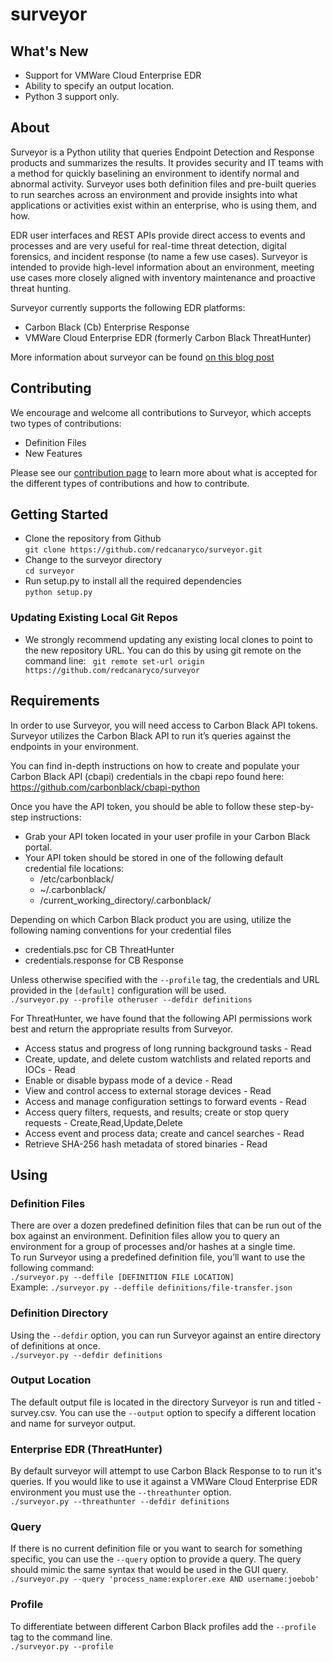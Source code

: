 surveyor
================

## What's New
- Support for VMWare Cloud Enterprise EDR 
- Ability to specify an output location. 
- Python 3 support only. 


## About
Surveyor is a Python utility that queries Endpoint Detection and Response products and summarizes the results. It provides security and IT teams with a method for quickly baselining an environment to identify normal and abnormal activity. Surveyor uses both definition files and pre-built queries to run searches across an environment and provide insights into what applications or activities exist within an enterprise, who is using them, and how.

EDR user interfaces and REST APIs provide direct access to events and processes and are very useful for real-time threat detection, digital forensics, and incident response (to name a few use cases). Surveyor is intended to provide high-level information about an environment, meeting use cases more closely aligned with inventory maintenance and proactive threat hunting. 

Surveyor currently supports the following EDR platforms: 
- Carbon Black (Cb) Enterprise Response
- VMWare Cloud Enterprise EDR (formerly Carbon Black ThreatHunter) 

More information about surveyor can be found [on this blog post](https://redcanary.com/blog/carbon-black-response-how-tos-surveyor/)  

## Contributing
We encourage and welcome all contributions to Surveyor, which accepts two types of contributions: 
- Definition Files 
- New Features  
  
Please see our [contribution page](https://github.com/redcanaryco/cb-response-surveyor/blob/master/Contributing.md) to learn more about what is accepted for the different types of contributions and how to contribute.  

## Getting Started
- Clone the repository from Github  
    ```git clone https://github.com/redcanaryco/surveyor.git```
- Change to the surveyor directory  
     ```cd surveyor```  
- Run setup.py to install all the required dependencies  
  ```python setup.py``` 

### Updating Existing Local Git Repos 
- We strongly recommend updating any existing local clones to point to the new repository URL. You can do this by using git remote on the command line:
``` git remote set-url origin https://github.com/redcanaryco/surveyor```

## Requirements
In order to use Surveyor, you will need access to Carbon Black API tokens. Surveyor utilizes the Carbon Black API to run it’s queries against the endpoints in your environment.

You can find in-depth instructions on how to create and populate your Carbon Black API (cbapi) credentials in the cbapi repo found here: https://github.com/carbonblack/cbapi-python

Once you have the API token, you should be able to follow these step-by-step instructions:
* Grab your API token located in your user profile in your Carbon Black portal. 
* Your API token should be stored in one of the following default credential file locations:  
  - /etc/carbonblack/
  - ~/.carbonblack/
  - /current_working_directory/.carbonblack/ 
   
Depending on which Carbon Black product you are using, utilize the following naming conventions for your credential files
- credentials.psc for CB ThreatHunter
- credentials.response for CB Response
 
Unless otherwise specified with the ```--profile``` tag, the credentials and URL provided in the ```[default]``` configuration will be used.  
```./surveyor.py --profile otheruser --defdir definitions```

For ThreatHunter, we have found that the following API permissions work best and return the appropriate results from Surveyor. 
- Access status and progress of long running background tasks - Read
- Create, update, and delete custom watchlists and related reports and IOCs - Read
- Enable or disable bypass mode of a device - Read
- View and control access to external storage devices - Read
- Access and manage configuration settings to forward events - Read
- Access query filters, requests, and results; create or stop query requests - Create,Read,Update,Delete
- Access event and process data; create and cancel searches - Read
- Retrieve SHA-256 hash metadata of stored binaries - Read

## Using
### Definition Files
There are over a dozen predefined definition files that can be run out of the box against an environment. Definition files allow you to query an environment for a group of processes and/or hashes at a single time.  
To run Surveyor using a predefined definition file, you’ll want to use the following command:  
    ```./surveyor.py --deffile [DEFINITION FILE LOCATION]```  
    Example: ```./surveyor.py --deffile definitions/file-transfer.json```  
      
### Definition Directory
Using the ```--defdir``` option, you can run Surveyor against an entire directory of definitions at once.  
    ```./surveyor.py --defdir definitions```

### Output Location
The default output file is located in the directory Surveyor is run and titled - survey.csv. You can use the ```--output``` option to specify a different location and name for surveyor output.  

### Enterprise EDR (ThreatHunter)
By default surveyor will attempt to use Carbon Black Response to to run it's queries. If you would like to use it against a VMWare Cloud Enterprise EDR environment you must use the ```--threathunter``` option.  
```./surveyor.py --threathunter --defdir definitions```

### Query 
If there is no current definition file or you want to search for something specific, you can use the ```--query``` option to provide a query. The query should mimic the same syntax that would be used in the GUI query.  
   ```./surveyor.py --query 'process_name:explorer.exe AND username:joebob'```

### Profile
To differentiate between different Carbon Black profiles add the ```--profile``` tag to the command line.  
```./surveyor.py --profile``` 

